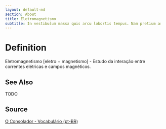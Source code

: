 ```yaml
---
layout: default-md
section: About
title: Eletromagnetismo
subtitle: In vestibulum massa quis arcu lobortis tempus. Nam pretium arcu in odio vulputate luctus.
---
```


# Definition
Eletromagnetismo [eletro + magnetismo] - Estudo da interação entre correntes elétricas e campos magnéticos.

## See Also
TODO

## Source
[O Consolador - Vocabulário (pt-BR)](http://www.oconsolador.com.br/linkfixo/vocabulario/principal.html)


